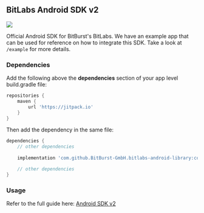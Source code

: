 ## BitLabs Android SDK v2

[![](https://jitpack.io/v/BitBurst-GmbH/bitlabs-android-library.svg)](https://jitpack.io/#BitBurst-GmbH/bitlabs-android-library)

Official Android SDK for BitBurst's BitLabs. We have an example app that can be used for
reference on how to integrate this SDK. Take a look at `/example` for more details.

### Dependencies

Add the following above the __dependencies__ section of your app level build.gradle file:
``` Groovy
repositories {
    maven {
        url 'https://jitpack.io'
    }
}
```

Then add the dependency in the same file:
``` Groovy
dependencies {
    // other dependencies
    
    implementation 'com.github.BitBurst-GmbH.bitlabs-android-library:core:2.1.3'

    // other dependencies
}
```

### Usage

Refer to the full guide here: [Android SDK v2](https://developer.bitlabs.ai/docs/android-sdk-v2#initialising-the-sdk)
